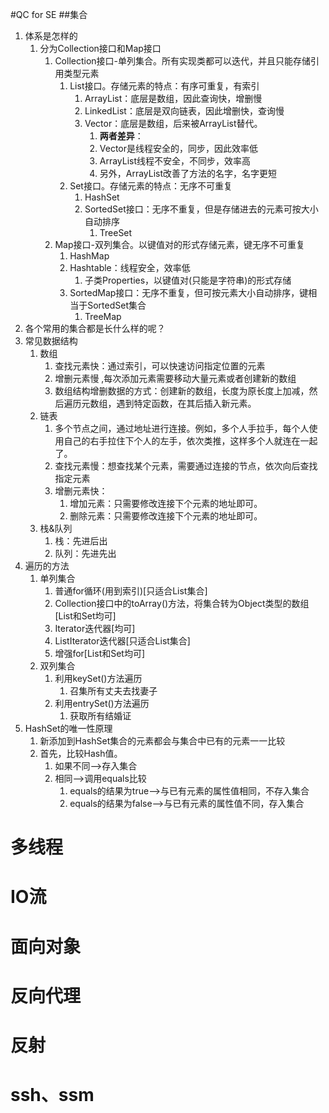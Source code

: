 #QC for SE
##集合
1. 体系是怎样的
	1. 分为Collection接口和Map接口
		1. Collection接口-单列集合。所有实现类都可以迭代，并且只能存储引用类型元素
			1. List接口。存储元素的特点：有序可重复，有索引
				1. ArrayList：底层是数组，因此查询快，增删慢
				2. LinkedList：底层是双向链表，因此增删快，查询慢
				3. Vector：底层是数组，后来被ArrayList替代。
					1. **两者差异**：
					2. Vector是线程安全的，同步，因此效率低
					3. ArrayList线程不安全，不同步，效率高
					4. 另外，ArrayList改善了方法的名字，名字更短
			2. Set接口。存储元素的特点：无序不可重复
				1. HashSet
				2. SortedSet接口：无序不重复，但是存储进去的元素可按大小自动排序
					1. TreeSet
		2. Map接口-双列集合。以键值对的形式存储元素，键无序不可重复
			1. HashMap
			2. Hashtable：线程安全，效率低
				1. 子类Properties，以键值对(只能是字符串)的形式存储
			3. SortedMap接口：无序不重复，但可按元素大小自动排序，键相当于SortedSet集合
				1. TreeMap
2. 各个常用的集合都是长什么样的呢？
3. 常见数据结构
	1. 数组
		1. 查找元素快：通过索引，可以快速访问指定位置的元素
		2. 增删元素慢 ,每次添加元素需要移动大量元素或者创建新的数组
		3. 数组结构增删数据的方式：创建新的数组，长度为原长度上加减，然后遍历元数组，遇到特定函数，在其后插入新元素。
	2. 链表
		1. 多个节点之间，通过地址进行连接。例如，多个人手拉手，每个人使用自己的右手拉住下个人的左手，依次类推，这样多个人就连在一起了。
		2. 查找元素慢：想查找某个元素，需要通过连接的节点，依次向后查找指定元素
		3. 增删元素快：
			1. 增加元素：只需要修改连接下个元素的地址即可。
			2. 删除元素：只需要修改连接下个元素的地址即可。
	3. 栈&队列
		1. 栈：先进后出
		2. 队列：先进先出
4. 遍历的方法
	1. 单列集合
		1. 普通for循环(用到索引)[只适合List集合]
		2. Collection接口中的toArray()方法，将集合转为Object类型的数组[List和Set均可]
		3. Iterator迭代器[均可]
		4. ListIterator迭代器[只适合List集合]
		5. 增强for[List和Set均可]
	2. 双列集合
		1. 利用keySet()方法遍历
			1. 召集所有丈夫去找妻子
		2. 利用entrySet()方法遍历
			1. 获取所有结婚证
5. HashSet的唯一性原理
	1. 新添加到HashSet集合的元素都会与集合中已有的元素一一比较
	2. 首先，比较Hash值。
		1. 如果不同-->存入集合
		2. 相同-->调用equals比较
			1. equals的结果为true-->与已有元素的属性值相同，不存入集合
			2. equals的结果为false-->与已有元素的属性值不同，存入集合


# 多线程
# IO流
# 面向对象
# 反向代理
# 反射
# ssh、ssm